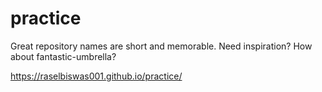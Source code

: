 # practice
Great repository names are short and memorable. Need inspiration? How about fantastic-umbrella?

https://raselbiswas001.github.io/practice/
